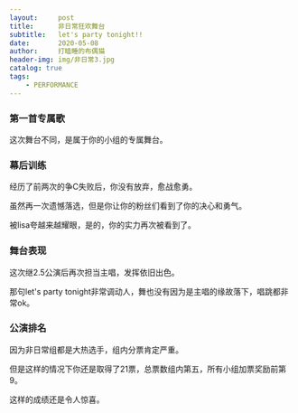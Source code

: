 ```yaml
---
layout:     post
title:      非日常狂欢舞台
subtitle:   let's party tonight!!
date:       2020-05-08
author:     打瞌睡的布偶猫
header-img: img/非日常3.jpg
catalog: true
tags:
    - PERFORMANCE
---
```


### 第一首专属歌
这次舞台不同，是属于你的小组的专属舞台。

### 幕后训练
经历了前两次的争C失败后，你没有放弃，愈战愈勇。

虽然再一次遗憾落选，但是你让你的粉丝们看到了你的决心和勇气。

被lisa夸越来越耀眼，是的，你的实力再次被看到了。

### 舞台表现
这次继2.5公演后再次担当主唱，发挥依旧出色。

那句let's party tonight非常调动人，舞也没有因为是主唱的缘故落下，唱跳都非常ok。

### 公演排名
因为非日常组都是大热选手，组内分票肯定严重。

但是这样的情况下你还是取得了21票，总票数组内第五，所有小组加票奖励前第9。

这样的成绩还是令人惊喜。